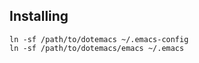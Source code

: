 Installing
----------

    ln -sf /path/to/dotemacs ~/.emacs-config
    ln -sf /path/to/dotemacs/emacs ~/.emacs
